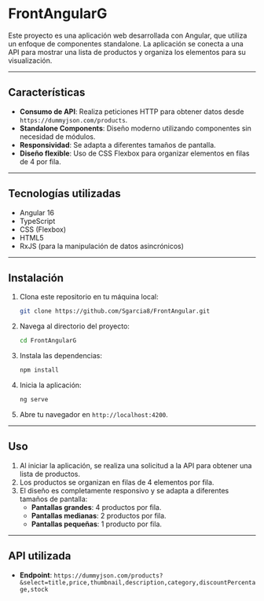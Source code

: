 # FrontAngularG

Este proyecto es una aplicación web desarrollada con Angular, que utiliza un enfoque de componentes standalone. La aplicación se conecta a una API para mostrar una lista de productos y organiza los elementos para su visualización.

---

## Características

- **Consumo de API**: Realiza peticiones HTTP para obtener datos desde `https://dummyjson.com/products`.
- **Standalone Components**: Diseño moderno utilizando componentes sin necesidad de módulos.
- **Responsividad**: Se adapta a diferentes tamaños de pantalla.
- **Diseño flexible**: Uso de CSS Flexbox para organizar elementos en filas de 4 por fila.

---

## Tecnologías utilizadas

- Angular 16
- TypeScript
- CSS (Flexbox)
- HTML5
- RxJS (para la manipulación de datos asincrónicos)

---

## Instalación

1. Clona este repositorio en tu máquina local:
   ```bash
   git clone https://github.com/Sgarcia8/FrontAngular.git
   ```
2. Navega al directorio del proyecto:
   ```bash
   cd FrontAngularG
   ```
3. Instala las dependencias:
   ```bash
   npm install
   ```
4. Inicia la aplicación:
   ```bash
   ng serve
   ```
5. Abre tu navegador en `http://localhost:4200`.

---

## Uso

1. Al iniciar la aplicación, se realiza una solicitud a la API para obtener una lista de productos.
2. Los productos se organizan en filas de 4 elementos por fila.
3. El diseño es completamente responsivo y se adapta a diferentes tamaños de pantalla:
   - **Pantallas grandes**: 4 productos por fila.
   - **Pantallas medianas**: 2 productos por fila.
   - **Pantallas pequeñas**: 1 producto por fila.

---

## API utilizada

- **Endpoint**: `https://dummyjson.com/products?&select=title,price,thumbnail,description,category,discountPercentage,stock`

